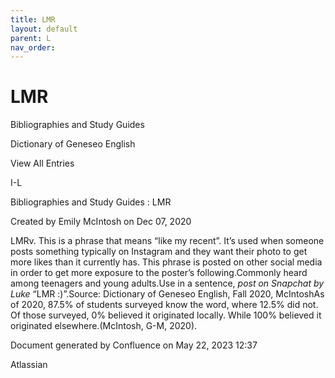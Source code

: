 ```yaml
---
title: LMR
layout: default
parent: L
nav_order:
---
```


# LMR

Bibliographies and Study Guides

Dictionary of Geneseo English

View All Entries

I-L

Bibliographies and Study Guides : LMR

Created by  Emily McIntosh on Dec 07, 2020

LMRv. This is a phrase that means “like my recent”. It’s used when someone posts something typically on Instagram and they want their photo to get more likes than it currently has. This phrase is posted on other social media in order to get more exposure to the poster’s following.Commonly heard among teenagers and young adults.Use in a sentence, *post on Snapchat by Luke* “LMR :)”.Source: Dictionary of Geneseo English, Fall 2020, McIntoshAs of 2020, 87.5% of students surveyed know the word, where 12.5% did not. Of those surveyed, 0% believed it originated locally. While 100% believed it originated elsewhere.(McIntosh, G-M, 2020).

Document generated by Confluence on May 22, 2023 12:37

Atlassian
